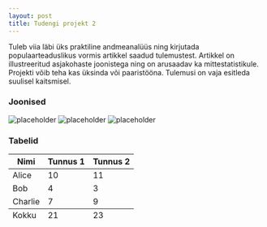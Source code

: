 ```yaml
---
layout: post
title: Tudengi projekt 2
---
```


Tuleb viia läbi üks praktiline andmeanalüüs ning kirjutada populaarteaduslikus vormis artikkel saadud tulemustest. 
Artikkel on illustreeritud asjakohaste joonistega ning on arusaadav ka mittestatistikule. 
Projekti võib teha kas üksinda või paaristööna. Tulemusi on vaja esitleda suulisel kaitsmisel.

### Joonised

![placeholder](http://placehold.it/800x400 "Suur joonis")
![placeholder](http://placehold.it/400x200 "Keskmine joonis")
![placeholder](http://placehold.it/200x200 "Väike joonis")

### Tabelid


<table>
  <thead>
    <tr>
      <th>Nimi</th>
      <th>Tunnus 1</th>
      <th>Tunnus 2</th>
    </tr>
  </thead>
  <tfoot>
    <tr>
      <td>Kokku</td>
      <td>21</td>
      <td>23</td>
    </tr>
  </tfoot>
  <tbody>
    <tr>
      <td>Alice</td>
      <td>10</td>
      <td>11</td>
    </tr>
    <tr>
      <td>Bob</td>
      <td>4</td>
      <td>3</td>
    </tr>
    <tr>
      <td>Charlie</td>
      <td>7</td>
      <td>9</td>
    </tr>
  </tbody>
</table>

